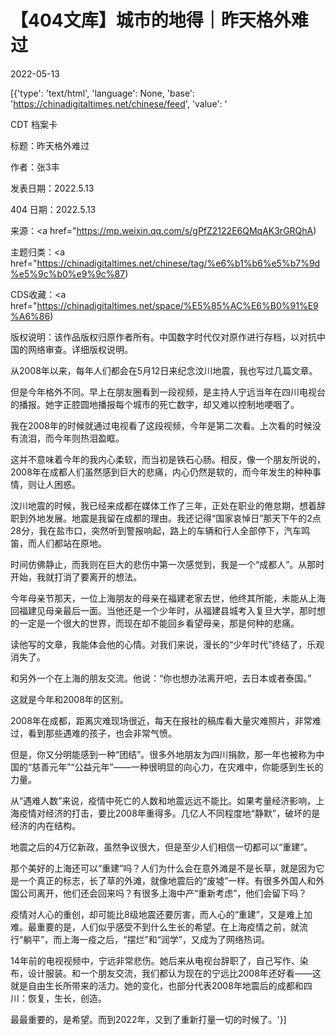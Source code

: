 # 【404文库】城市的地得｜昨天格外难过

2022-05-13

[{'type': 'text/html', 'language': None, 'base': 'https://chinadigitaltimes.net/chinese/feed', 'value': '

CDT 档案卡

标题：昨天格外难过

作者：张3丰

发表日期：2022.5.13

404 日期：2022.5.13

来源：<a href="https://mp.weixin.qq.com/s/gPfZ2122E6QMqAK3rGRQhA)

主题归类：<a href="https://chinadigitaltimes.net/chinese/tag/%e6%b1%b6%e5%b7%9d%e5%9c%b0%e9%9c%87)

CDS收藏：<a href="https://chinadigitaltimes.net/space/%E5%85%AC%E6%B0%91%E9%A6%86)

版权说明：该作品版权归原作者所有。中国数字时代仅对原作进行存档，以对抗中国的网络审查。详细版权说明。





从2008年以来，每年人们都会在5月12日来纪念汶川地震，我也写过几篇文章。

但是今年格外不同。早上在朋友圈看到一段视频，是主持人宁远当年在四川电视台的播报。她字正腔圆地播报每个城市的死亡数字，却又难以控制地哽咽了。

我在2008年的时候就通过电视看了这段视频，今年是第二次看。上次看的时候没有流泪，而今年则热泪盈眶。

这并不意味着今年的我内心柔软，而当初是铁石心肠。相反，像一个朋友所说的，2008年在成都人们虽然感到巨大的悲痛，内心仍然是软的，而今年发生的种种事情，则让人困惑。

汶川地震的时候，我已经来成都在媒体工作了三年，正处在职业的倦怠期，想着辞职到外地发展。地震是我留在成都的理由。我还记得“国家哀悼日”那天下午的2点28分，我在盐市口，突然听到警报响起，路上的车辆和行人全部停下，汽车鸣笛，而人们都站在原地。

时间仿佛静止，而我则在巨大的悲伤中第一次感觉到，我是一个“成都人”。从那时开始，我就打消了要离开的想法。

今年母亲节那天，一位上海朋友的母亲在福建老家去世，他终其所能，未能从上海回福建见母亲最后一面。当他还是一个少年时，从福建县城考入复旦大学，那时想的一定是一个很大的世界，而现在却不能回乡看望母亲，那是何种的悲痛。

读他写的文章，我能体会他的心情。对我们来说，漫长的“少年时代”终结了，乐观消失了。

和另外一个在上海的朋友交流。他说：“你也想办法离开吧，去日本或者泰国。”

这就是今年和2008年的区别。

2008年在成都，距离灾难现场很近，每天在报社的稿库看大量灾难照片，非常难过，看到那些遇难的孩子，也会非常气愤。

但是，你又分明能感到一种“团结”。很多外地朋友为四川捐款，那一年也被称为中国的“慈善元年”“公益元年”——一种很明显的向心力，在灾难中，你能感到生长的力量。

从“遇难人数”来说，疫情中死亡的人数和地震远远不能比。如果考量经济影响，上海疫情对经济的打击，要比2008年重得多。几亿人不同程度地“静默”，破坏的是经济的内在结构。

地震之后的4万亿新政，虽然争议很大，但是至少人们相信一切都可以“重建”。

那个美好的上海还可以“重建”吗？人们为什么会在意外滩是不是长草，就是因为它是一个真正的标志，长了草的外滩，就像地震后的“废墟”一样。有很多外国人和外国公司离开，他们还会回来吗？有很多上海中产“重新考虑”，他们会留下吗？

疫情对人心的重创，却可能比8级地震还要厉害，而人心的“重建”，又是难上加难。最重要的是，人们似乎感受不到什么生长的希望。在上海疫情之前，就流行“躺平”，而上海一疫之后，“摆烂”和“润学”，又成为了网络热词。

14年前的电视视频中，宁远非常悲伤。她后来从电视台辞职了，自己写作、染布，设计服装。和一个朋友交流，我们都认为现在的宁远比2008年还好看——这就是自由生长所带来的活力。她的变化，也部分代表2008年地震后的成都和四川：恢复，生长，创造。

最最重要的，是希望。而到2022年，又到了重新打量一切的时候了。'}]